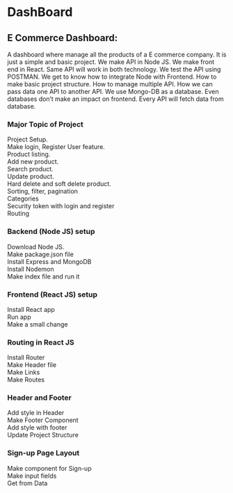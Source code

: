 # DashBoard
## E Commerce Dashboard: <br>
A dashboard where manage all the products of a E commerce company. It is just a simple and basic project. We make API in Node JS. We make front end in React. Same API will work in both technology. We test the API using POSTMAN. 
We get to know how to integrate Node with Frontend. How to make basic project structure. How to manage multiple API.  How we can pass data one API to another API. 
We use Mongo-DB as a database. Even databases don’t make an impact on frontend. Every API will fetch data from database.

### Major Topic of Project 
Project Setup. <br>
Make login, Register User feature.<br>
Product listing.<br>
Add new product.<br>
Search product.<br>
Update product.<br>
Hard delete and soft delete product.<br>
Sorting, filter, pagination<br>
Categories<br>
Security token with login and register<br>
Routing<br>

### Backend (Node JS) setup

Download Node JS.<br>
Make package.json file<br>
 Install Express and MongoDB<br>
Install Nodemon<br>
Make index file and run it <br>

### Frontend (React JS) setup

Install React app <br>
Run app<br>
Make a small change <br>



### Routing in React JS

Install Router <br>
Make Header file<br>
Make Links<br>
Make Routes<br>

### Header and Footer

Add style in Header <br>
Make Footer Component<br>
Add style with footer<br>
Update Project Structure<br>

### Sign-up Page Layout

Make component for Sign-up<br>
Make input fields<br>
Get from Data<br>
